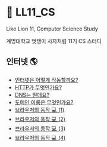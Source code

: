 # 🦁 LL11_CS
Like Lion 11, Computer Science Study

계명대학교 멋쟁이 사자처럼 11기 CS 스터디

## 인터넷 🌎
- [인터넷은 어떻게 작동할까요?](https://github.com/lee7198/LL11_CS/blob/main/How%20does%20the%20internet%20work.md)
- [HTTP가 무엇인가요?](https://github.com/lee7198/LL11_CS/blob/main/internet/What%20is%20a%20HTTP%3F.md)
- [DNS는 뭔데요?](https://github.com/lee7198/LL11_CS/blob/main/internet/DNS%20and%20how%20it%20woks%3F.md)
- [도메인 이름은 무엇인가요?](https://github.com/lee7198/LL11_CS/blob/main/internet/What%20is%20a%20Domain%20Name%3F.md)
- [브라우저의 동작 💻 (1)](https://github.com/lee7198/LL11_CS/blob/main/internet/Browser's%20work(1).md)
- [브라우저의 동작 💻 (2)](https://github.com/lee7198/LL11_CS/blob/main/internet/Browser's%20work(2).md)
- [브라우저의 동작 💻 (3)](https://github.com/lee7198/LL11_CS/blob/main/internet/Browser's%20work(3).md)
- [브라우저의 동작 💻 (4)](https://github.com/lee7198/LL11_CS/blob/main/internet/Browser's%20work(4).md)
